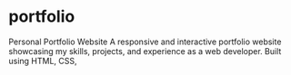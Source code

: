 # portfolio
Personal Portfolio Website A responsive and interactive portfolio website showcasing my skills, projects, and experience as a web developer. Built using HTML, CSS, 
